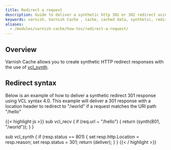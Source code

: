 ```yaml
---
title: Redirect a request
description: Guide to deliver a synthetic http 301 or 302 redirect using Varnish Cache.
keywords: varnish, Varnish Cache , cache, cached data, synthetic, redirect, 301, 302
aliases:
  - /modules/varnish-cache/how-tos/redirect-a-request/
---
```


## Overview

Varnish Cache allows you to create synthetic HTTP redirect responses with the use of [vcl_synth](https://varnish-cache.org/docs/trunk/users-guide/vcl-built-in-subs.html#vcl-synth). 

## Redirect syntax

Below is an example of how to deliver a synthetic redirect 301 response using VCL syntax 4.0. This example will deliver a 301 response with a location header to redirect to "/world" if a request matches the URI path "/hello"

{{< highlight js >}}
sub vcl_recv {
    if (req.url ~ "/hello") {
        return (synth(801, "/world"));
    }
}

sub vcl_synth {
    if (resp.status == 801) {
        set resp.http.Location = resp.reason;
        set resp.status = 301;
        return (deliver);
    }
}
{{< / highlight >}}
